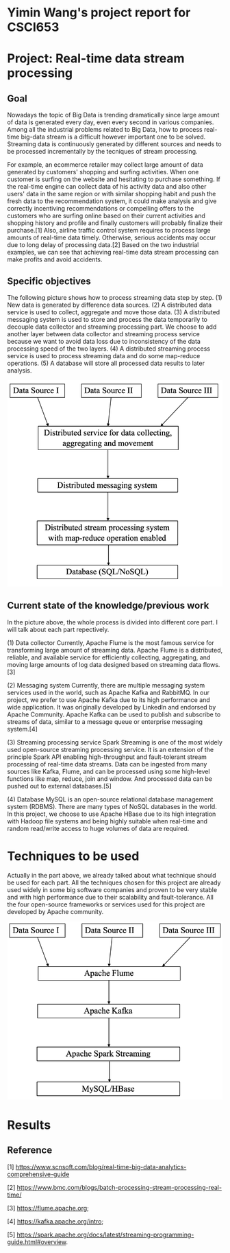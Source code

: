 # Yimin Wang's project report for CSCI653
# Project: Real-time data stream processing
## Goal
Nowadays the topic of Big Data is trending dramatically since large amount of data is generated every day, even every second in various companies. Among all the industrial problems related to Big Data, how to process real-time big-data stream  is a difficult however important one to be solved. Streaming data is continuously generated by different sources and needs to be processed incrementally by the tecniques of stream processing.

For example, an ecommerce retailer may collect large amount of data generated by customers' shopping and surfing activities. When one customer is surfing on the website and hesitating to purchase something. If the real-time engine can collect data of his activity data and also other users' data in the same region or with similar shopping habit and push the fresh data to the recommendation system, it could make analysis and give correctly incentiving recommendations or compelling offers to the customers who are surfing online based on their current activities and shopping history and profile and finally customers will probably finalize their purchase.[1] Also, airline traffic control system requires to process large amounts of real-time data timely. Otherwise, serious accidents may occur due to long delay of processing data.[2] Based on the two industrial examples, we can see that achieving real-time data stream processing can make profits and avoid accidents.

## Specific objectives
The following picture shows how to process streaming data step by step. 
(1) New data is generated by difference data sources.
(2) A distributed data service is used to collect, aggregate and move those data.
(3) A distributed messaging system is used to store and process the data temporarily to decouple data collector and streaming processing part. We choose to add another layer between data collector and streaming process service because we want to avoid data loss due to inconsistency of the data processing speed of the two layers.
(4) A distributed streaming process service is used to process streaming data and do some map-reduce operations.
(5) A database will store all processed data results to later analysis.

![](steps.png)

## Current state of the knowledge/previous work
In the picture above, the whole process is divided into different core part. I will talk about each part repectively.

(1) Data collector
Currently, Apache Flume is the most famous service for transforming large amount of streaming data. Apache Flume is a distributed, reliable, and available service for efficiently collecting, aggregating, and moving large amounts of log data designed based on streaming data flows. [3]

(2) Messaging system
Currently, there are multiple messaging system services used in the world, such as Apache Kafka and RabbitMQ. In our project, we prefer to use Apache Kafka due to its high performance and wide application. It was originally developed by LinkedIn and endorsed by Apache Community. Apache Kafka can be used to publish and subscribe to streams of data, similar to a message queue or enterprise messaging system.[4] 

(3) Streaming processing service
Spark Streaming is one of the most widely used open-source streaming processing service. It is an extension of the principle Spark API enabling high-throughput and fault-tolerant stream processing of real-time data streams. Data can be ingested from many sources like Kafka, Flume, and can be processed using some high-level functions like map, reduce, join and window. And processed data can be pushed out to external databases.[5] 

(4) Database
MySQL is an open-source relational database management system (RDBMS). There are many types of NoSQL databases in the world. In this project, we choose to use Apache HBase due to its high integration with Hadoop file systems and being highly suitable when real-time and random read/write access to huge volumes of data are required.

# Techniques to be used
Actually in the part above, we already talked about what technique should be used for each part. All the techniques chosen for this project are already used widely in some big software companies and proven to be very stable and with high performance due to their scalability and fault-tolerance. All the four open-source frameworks or services used for this project are developed by Apache community.

![](stepsWithTech.png)

# Results



## Reference
[1] https://www.scnsoft.com/blog/real-time-big-data-analytics-comprehensive-guide

[2] https://www.bmc.com/blogs/batch-processing-stream-processing-real-time/

[3] https://flume.apache.org;

[4] https://kafka.apache.org/intro;

[5] https://spark.apache.org/docs/latest/streaming-programming-guide.html#overview.


